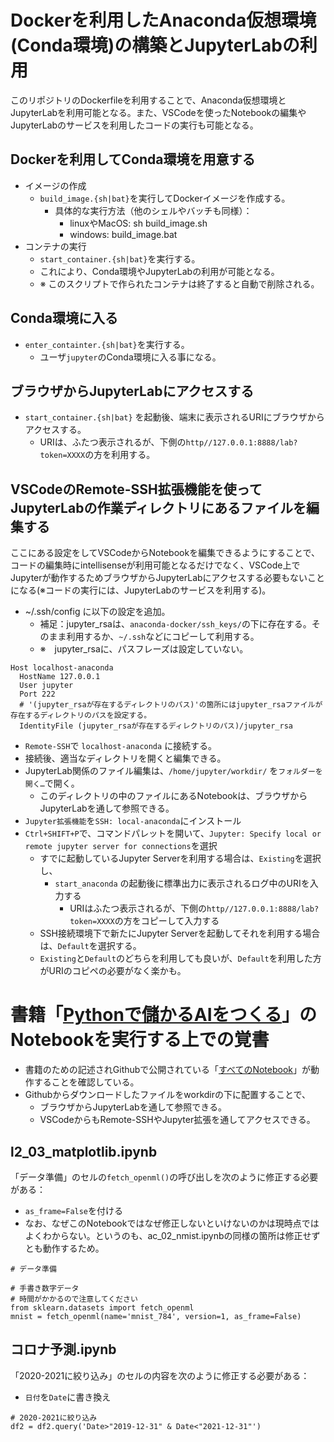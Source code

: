 # Dockerを利用したAnaconda仮想環境(Conda環境)の構築とJupyterLabの利用
このリポジトリのDockerfileを利用することで、Anaconda仮想環境とJupyterLabを利用可能となる。また、VSCodeを使ったNotebookの編集やJupyterLabのサービスを利用したコードの実行も可能となる。

## Dockerを利用してConda環境を用意する
- イメージの作成
  - ``build_image.{sh|bat}``を実行してDockerイメージを作成する。
    - 具体的な実行方法（他のシェルやバッチも同様）：
      - linuxやMacOS: sh build_image.sh
      - windows: build_image.bat
- コンテナの実行
  - ``start_container.{sh|bat}``を実行する。
  - これにより、Conda環境やJupyterLabの利用が可能となる。
  - ※ このスクリプトで作られたコンテナは終了すると自動で削除される。

## Conda環境に入る
- ``enter_containter.{sh|bat}``を実行する。
  - ユーザ``jupyter``のConda環境に入る事になる。

## ブラウザからJupyterLabにアクセスする
- ``start_container.{sh|bat}`` を起動後、端末に表示されるURIにブラウザからアクセスする。
  - URIは、ふたつ表示されるが、下側の``http//127.0.0.1:8888/lab?token=XXXX``の方を利用する。

## VSCodeのRemote-SSH拡張機能を使ってJupyterLabの作業ディレクトリにあるファイルを編集する
ここにある設定をしてVSCodeからNotebookを編集できるようにすることで、コードの編集時にintellisenseが利用可能となるだけでなく、VSCode上でJupyterが動作するためブラウザからJupyterLabにアクセスする必要もないことになる(※コードの実行には、JupyterLabのサービスを利用する)。

- ~/.ssh/config に以下の設定を追加。
  -  補足：jupyter_rsaは、``anaconda-docker/ssh_keys/``の下に存在する。そのまま利用するか、``~/.ssh``などにコピーして利用する。
  - ※　jupyter_rsaに、パスフレーズは設定していない。
```
Host localhost-anaconda
  HostName 127.0.0.1
  User jupyter
  Port 222
  # '(jupyter_rsaが存在するディレクトリのパス)'の箇所にはjupyter_rsaファイルが存在するディレクトリのパスを設定する。
  IdentityFile (jupyter_rsaが存在するディレクトリのパス)/jupyter_rsa
```

- ``Remote-SSH``で ``localhost-anaconda`` に接続する。
- 接続後、適当なディレクトリを開くと編集できる。
- JupyterLab関係のファイル編集は、``/home/jupyter/workdir/`` を``フォルダーを開く…``で開く。
  - このディレクトリの中のファイルにあるNotebookは、ブラウザからJupyterLabを通して参照できる。
- ``Jupyter拡張機能``を``SSH: local-anaconda``にインストール
- ``Ctrl+SHIFT+P``で、コマンドパレットを開いて、``Jupyter: Specify local or remote jupyter server for connections``を選択
  - すでに起動しているJupyter Serverを利用する場合は、``Existing``を選択し、
    - ``start_anaconda`` の起動後に標準出力に表示されるログ中のURIを入力する
      - URIはふたつ表示されるが、下側の``http//127.0.0.1:8888/lab?token=XXXX``の方をコピーして入力する
  - SSH接続環境下で新たにJupyter Serverを起動してそれを利用する場合は、``Default``を選択する。
  - ``Existing``と``Default``のどちらを利用しても良いが、``Default``を利用した方がURIのコピペの必要がなく楽かも。

# 書籍「[Pythonで儲かるAIをつくる](https://amzn.to/3kZpi0V)」のNotebookを実行する上での覚書

- 書籍のための記述されGithubで公開されている「[すべてのNotebook](https://github.com/makaishi2/profitable_ai_book_info)」が動作することを確認している。
- Githubからダウンロードしたファイルをworkdirの下に配置することで、
  - ブラウザからJupyterLabを通して参照できる。
  - VSCodeからもRemote-SSHやJupyter拡張を通してアクセスできる。
## l2_03_matplotlib.ipynb

「データ準備」のセルの``fetch_openml()``の呼び出しを次のように修正する必要がある：
- ``as_frame=False``を付ける
- なお、なぜこのNotebookではなぜ修正しないといけないのかは現時点ではよくわからない。というのも、ac_02_nmist.ipynbの同様の箇所は修正せずとも動作するため。

```
# データ準備

# 手書き数字データ
# 時間がかかるので注意してください
from sklearn.datasets import fetch_openml
mnist = fetch_openml(name='mnist_784', version=1, as_frame=False)
```

## コロナ予測.ipynb
「2020-2021に絞り込み」のセルの内容を次のように修正する必要がある：
 - ``日付``を``Date``に書き換え
```
# 2020-2021に絞り込み
df2 = df2.query('Date>"2019-12-31" & Date<"2021-12-31"')
```
